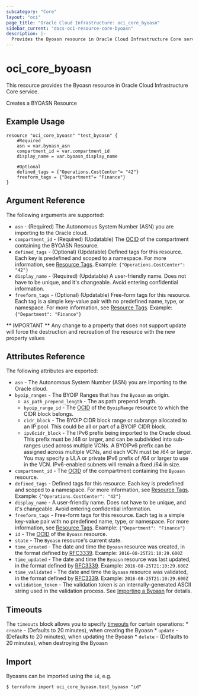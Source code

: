 ```yaml
---
subcategory: "Core"
layout: "oci"
page_title: "Oracle Cloud Infrastructure: oci_core_byoasn"
sidebar_current: "docs-oci-resource-core-byoasn"
description: |-
  Provides the Byoasn resource in Oracle Cloud Infrastructure Core service
---
```


# oci_core_byoasn
This resource provides the Byoasn resource in Oracle Cloud Infrastructure Core service.

Creates a BYOASN Resource


## Example Usage

```hcl
resource "oci_core_byoasn" "test_byoasn" {
	#Required
	asn = var.byoasn_asn
	compartment_id = var.compartment_id
	display_name = var.byoasn_display_name

	#Optional
	defined_tags = {"Operations.CostCenter"= "42"}
	freeform_tags = {"Department"= "Finance"}
}
```

## Argument Reference

The following arguments are supported:

* `asn` - (Required) The Autonomous System Number (ASN) you are importing to the Oracle cloud. 
* `compartment_id` - (Required) (Updatable) The [OCID](https://docs.cloud.oracle.com/iaas/Content/General/Concepts/identifiers.htm) of the compartment containing the BYOASN Resource. 
* `defined_tags` - (Optional) (Updatable) Defined tags for this resource. Each key is predefined and scoped to a namespace. For more information, see [Resource Tags](https://docs.cloud.oracle.com/iaas/Content/General/Concepts/resourcetags.htm).  Example: `{"Operations.CostCenter": "42"}` 
* `display_name` - (Required) (Updatable) A user-friendly name. Does not have to be unique, and it's changeable. Avoid entering confidential information. 
* `freeform_tags` - (Optional) (Updatable) Free-form tags for this resource. Each tag is a simple key-value pair with no predefined name, type, or namespace. For more information, see [Resource Tags](https://docs.cloud.oracle.com/iaas/Content/General/Concepts/resourcetags.htm).  Example: `{"Department": "Finance"}` 


** IMPORTANT **
Any change to a property that does not support update will force the destruction and recreation of the resource with the new property values

## Attributes Reference

The following attributes are exported:

* `asn` - The Autonomous System Number (ASN) you are importing to the Oracle cloud.
* `byoip_ranges` - The BYOIP Ranges that has the `Byoasn` as origin.
	* `as_path_prepend_length` - The as path prepend length.
	* `byoip_range_id` - The [OCID](https://docs.cloud.oracle.com/iaas/Content/General/Concepts/identifiers.htm) of the `ByoipRange` resource to which the CIDR block belongs.
	* `cidr_block` - The BYOIP CIDR block range or subrange allocated to an IP pool. This could be all or part of a BYOIP CIDR block.
	* `ipv6cidr_block` - The IPv6 prefix being imported to the Oracle cloud. This prefix must be /48 or larger, and can  be subdivided into sub-ranges used across multiple VCNs. A BYOIPv6 prefix can be assigned across multiple VCNs, and each VCN must be /64 or larger. You may specify a ULA or private IPv6 prefix of /64 or larger to use in the VCN. IPv6-enabled subnets will remain a fixed /64 in size. 
* `compartment_id` - The [OCID](https://docs.cloud.oracle.com/iaas/Content/General/Concepts/identifiers.htm) of the compartment containing the `Byoasn` resource. 
* `defined_tags` - Defined tags for this resource. Each key is predefined and scoped to a namespace. For more information, see [Resource Tags](https://docs.cloud.oracle.com/iaas/Content/General/Concepts/resourcetags.htm).  Example: `{"Operations.CostCenter": "42"}` 
* `display_name` - A user-friendly name. Does not have to be unique, and it's changeable. Avoid entering confidential information. 
* `freeform_tags` - Free-form tags for this resource. Each tag is a simple key-value pair with no predefined name, type, or namespace. For more information, see [Resource Tags](https://docs.cloud.oracle.com/iaas/Content/General/Concepts/resourcetags.htm).  Example: `{"Department": "Finance"}` 
* `id` - The [OCID](https://docs.cloud.oracle.com/iaas/Content/General/Concepts/identifiers.htm) of the `Byoasn` resource.
* `state` - The `Byoasn` resource's current state.
* `time_created` - The date and time the `Byoasn` resource was created, in the format defined by [RFC3339](https://tools.ietf.org/html/rfc3339).  Example: `2016-08-25T21:10:29.600Z` 
* `time_updated` - The date and time the `Byoasn` resource was last updated, in the format defined by [RFC3339](https://tools.ietf.org/html/rfc3339).  Example: `2016-08-25T21:10:29.600Z` 
* `time_validated` - The date and time the `Byoasn` resource was validated, in the format defined by [RFC3339](https://tools.ietf.org/html/rfc3339).  Example: `2016-08-25T21:10:29.600Z` 
* `validation_token` - The validation token is an internally-generated ASCII string used in the validation process. See [Importing a Byoasn](https://docs.cloud.oracle.com/iaas/Content/Network/Concepts/BYOASN.htm) for details.

## Timeouts

The `timeouts` block allows you to specify [timeouts](https://registry.terraform.io/providers/oracle/oci/latest/docs/guides/changing_timeouts) for certain operations:
	* `create` - (Defaults to 20 minutes), when creating the Byoasn
	* `update` - (Defaults to 20 minutes), when updating the Byoasn
	* `delete` - (Defaults to 20 minutes), when destroying the Byoasn


## Import

Byoasns can be imported using the `id`, e.g.

```
$ terraform import oci_core_byoasn.test_byoasn "id"
```

